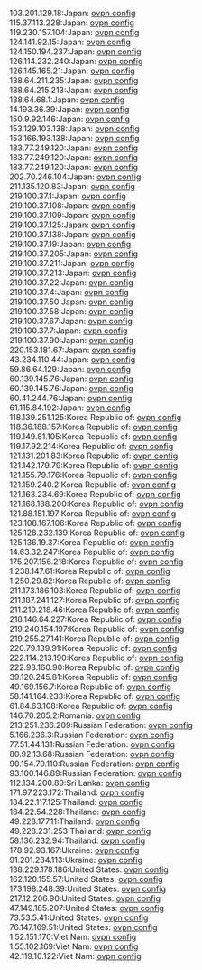 103.201.129.18:Japan: [ovpn config](vpn/103_201_129_18.ovpn)  
115.37.113.228:Japan: [ovpn config](vpn/115_37_113_228.ovpn)  
119.230.157.104:Japan: [ovpn config](vpn/119_230_157_104.ovpn)  
124.141.92.15:Japan: [ovpn config](vpn/124_141_92_15.ovpn)  
124.150.194.237:Japan: [ovpn config](vpn/124_150_194_237.ovpn)  
126.114.232.240:Japan: [ovpn config](vpn/126_114_232_240.ovpn)  
126.145.165.21:Japan: [ovpn config](vpn/126_145_165_21.ovpn)  
138.64.211.235:Japan: [ovpn config](vpn/138_64_211_235.ovpn)  
138.64.215.213:Japan: [ovpn config](vpn/138_64_215_213.ovpn)  
138.64.68.1:Japan: [ovpn config](vpn/138_64_68_1.ovpn)  
14.193.36.39:Japan: [ovpn config](vpn/14_193_36_39.ovpn)  
150.9.92.146:Japan: [ovpn config](vpn/150_9_92_146.ovpn)  
153.129.103.138:Japan: [ovpn config](vpn/153_129_103_138.ovpn)  
153.166.193.138:Japan: [ovpn config](vpn/153_166_193_138.ovpn)  
183.77.249.120:Japan: [ovpn config](vpn/183_77_249_120.ovpn)  
183.77.249.120:Japan: [ovpn config](vpn/183_77_249_120.ovpn)  
183.77.249.120:Japan: [ovpn config](vpn/183_77_249_120.ovpn)  
202.70.246.104:Japan: [ovpn config](vpn/202_70_246_104.ovpn)  
211.135.120.83:Japan: [ovpn config](vpn/211_135_120_83.ovpn)  
219.100.37.1:Japan: [ovpn config](vpn/219_100_37_1.ovpn)  
219.100.37.108:Japan: [ovpn config](vpn/219_100_37_108.ovpn)  
219.100.37.109:Japan: [ovpn config](vpn/219_100_37_109.ovpn)  
219.100.37.125:Japan: [ovpn config](vpn/219_100_37_125.ovpn)  
219.100.37.138:Japan: [ovpn config](vpn/219_100_37_138.ovpn)  
219.100.37.19:Japan: [ovpn config](vpn/219_100_37_19.ovpn)  
219.100.37.205:Japan: [ovpn config](vpn/219_100_37_205.ovpn)  
219.100.37.211:Japan: [ovpn config](vpn/219_100_37_211.ovpn)  
219.100.37.213:Japan: [ovpn config](vpn/219_100_37_213.ovpn)  
219.100.37.22:Japan: [ovpn config](vpn/219_100_37_22.ovpn)  
219.100.37.4:Japan: [ovpn config](vpn/219_100_37_4.ovpn)  
219.100.37.50:Japan: [ovpn config](vpn/219_100_37_50.ovpn)  
219.100.37.58:Japan: [ovpn config](vpn/219_100_37_58.ovpn)  
219.100.37.67:Japan: [ovpn config](vpn/219_100_37_67.ovpn)  
219.100.37.7:Japan: [ovpn config](vpn/219_100_37_7.ovpn)  
219.100.37.90:Japan: [ovpn config](vpn/219_100_37_90.ovpn)  
220.153.181.67:Japan: [ovpn config](vpn/220_153_181_67.ovpn)  
43.234.110.44:Japan: [ovpn config](vpn/43_234_110_44.ovpn)  
59.86.64.129:Japan: [ovpn config](vpn/59_86_64_129.ovpn)  
60.139.145.76:Japan: [ovpn config](vpn/60_139_145_76.ovpn)  
60.139.145.76:Japan: [ovpn config](vpn/60_139_145_76.ovpn)  
60.41.244.76:Japan: [ovpn config](vpn/60_41_244_76.ovpn)  
61.115.84.192:Japan: [ovpn config](vpn/61_115_84_192.ovpn)  
118.139.251.125:Korea Republic of: [ovpn config](vpn/118_139_251_125.ovpn)  
118.36.188.157:Korea Republic of: [ovpn config](vpn/118_36_188_157.ovpn)  
119.149.81.105:Korea Republic of: [ovpn config](vpn/119_149_81_105.ovpn)  
119.17.92.214:Korea Republic of: [ovpn config](vpn/119_17_92_214.ovpn)  
121.131.201.83:Korea Republic of: [ovpn config](vpn/121_131_201_83.ovpn)  
121.142.179.79:Korea Republic of: [ovpn config](vpn/121_142_179_79.ovpn)  
121.155.79.176:Korea Republic of: [ovpn config](vpn/121_155_79_176.ovpn)  
121.159.240.2:Korea Republic of: [ovpn config](vpn/121_159_240_2.ovpn)  
121.163.234.69:Korea Republic of: [ovpn config](vpn/121_163_234_69.ovpn)  
121.168.188.200:Korea Republic of: [ovpn config](vpn/121_168_188_200.ovpn)  
121.88.151.197:Korea Republic of: [ovpn config](vpn/121_88_151_197.ovpn)  
123.108.167.106:Korea Republic of: [ovpn config](vpn/123_108_167_106.ovpn)  
125.128.232.139:Korea Republic of: [ovpn config](vpn/125_128_232_139.ovpn)  
125.136.19.37:Korea Republic of: [ovpn config](vpn/125_136_19_37.ovpn)  
14.63.32.247:Korea Republic of: [ovpn config](vpn/14_63_32_247.ovpn)  
175.207.156.218:Korea Republic of: [ovpn config](vpn/175_207_156_218.ovpn)  
1.238.147.61:Korea Republic of: [ovpn config](vpn/1_238_147_61.ovpn)  
1.250.29.82:Korea Republic of: [ovpn config](vpn/1_250_29_82.ovpn)  
211.173.186.103:Korea Republic of: [ovpn config](vpn/211_173_186_103.ovpn)  
211.187.241.127:Korea Republic of: [ovpn config](vpn/211_187_241_127.ovpn)  
211.219.218.46:Korea Republic of: [ovpn config](vpn/211_219_218_46.ovpn)  
218.146.64.227:Korea Republic of: [ovpn config](vpn/218_146_64_227.ovpn)  
219.240.154.197:Korea Republic of: [ovpn config](vpn/219_240_154_197.ovpn)  
219.255.27.141:Korea Republic of: [ovpn config](vpn/219_255_27_141.ovpn)  
220.79.139.91:Korea Republic of: [ovpn config](vpn/220_79_139_91.ovpn)  
222.114.213.190:Korea Republic of: [ovpn config](vpn/222_114_213_190.ovpn)  
222.98.160.90:Korea Republic of: [ovpn config](vpn/222_98_160_90.ovpn)  
39.120.245.81:Korea Republic of: [ovpn config](vpn/39_120_245_81.ovpn)  
49.169.156.7:Korea Republic of: [ovpn config](vpn/49_169_156_7.ovpn)  
58.141.164.233:Korea Republic of: [ovpn config](vpn/58_141_164_233.ovpn)  
61.84.63.108:Korea Republic of: [ovpn config](vpn/61_84_63_108.ovpn)  
146.70.205.2:Romania: [ovpn config](vpn/146_70_205_2.ovpn)  
213.251.236.209:Russian Federation: [ovpn config](vpn/213_251_236_209.ovpn)  
5.166.236.3:Russian Federation: [ovpn config](vpn/5_166_236_3.ovpn)  
77.51.44.131:Russian Federation: [ovpn config](vpn/77_51_44_131.ovpn)  
80.92.13.68:Russian Federation: [ovpn config](vpn/80_92_13_68.ovpn)  
90.154.70.110:Russian Federation: [ovpn config](vpn/90_154_70_110.ovpn)  
93.100.146.89:Russian Federation: [ovpn config](vpn/93_100_146_89.ovpn)  
112.134.200.89:Sri Lanka: [ovpn config](vpn/112_134_200_89.ovpn)  
171.97.223.172:Thailand: [ovpn config](vpn/171_97_223_172.ovpn)  
184.22.117.125:Thailand: [ovpn config](vpn/184_22_117_125.ovpn)  
184.22.54.228:Thailand: [ovpn config](vpn/184_22_54_228.ovpn)  
49.228.177.11:Thailand: [ovpn config](vpn/49_228_177_11.ovpn)  
49.228.231.253:Thailand: [ovpn config](vpn/49_228_231_253.ovpn)  
58.136.232.94:Thailand: [ovpn config](vpn/58_136_232_94.ovpn)  
178.92.93.167:Ukraine: [ovpn config](vpn/178_92_93_167.ovpn)  
91.201.234.113:Ukraine: [ovpn config](vpn/91_201_234_113.ovpn)  
138.229.178.186:United States: [ovpn config](vpn/138_229_178_186.ovpn)  
162.120.155.57:United States: [ovpn config](vpn/162_120_155_57.ovpn)  
173.198.248.39:United States: [ovpn config](vpn/173_198_248_39.ovpn)  
217.12.206.90:United States: [ovpn config](vpn/217_12_206_90.ovpn)  
47.149.185.207:United States: [ovpn config](vpn/47_149_185_207.ovpn)  
73.53.5.41:United States: [ovpn config](vpn/73_53_5_41.ovpn)  
76.147.169.51:United States: [ovpn config](vpn/76_147_169_51.ovpn)  
1.52.151.170:Viet Nam: [ovpn config](vpn/1_52_151_170.ovpn)  
1.55.102.169:Viet Nam: [ovpn config](vpn/1_55_102_169.ovpn)  
42.119.10.122:Viet Nam: [ovpn config](vpn/42_119_10_122.ovpn)  
